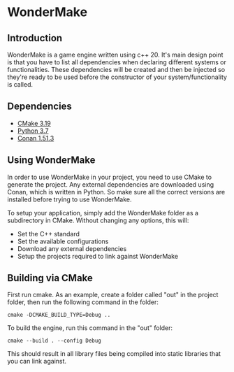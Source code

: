 # WonderMake

## Introduction
WonderMake is a game engine written using c++ 20. It's main design point is that you have to list all dependencies when declaring different systems or functionalities. These dependencies will be created and then be injected so they're ready to be used before the constructor of your system/functionality is called.

## Dependencies
- [CMake 3.19](https://cmake.org/)
- [Python 3.7](https://www.python.org/)
- [Conan 1.51.3](https://conan.io/)

## Using WonderMake
In order to use WonderMake in your project, you need to use CMake to generate the project. Any external dependencies are downloaded using Conan, which is written in Python. So make sure all the correct versions are installed before trying to use WonderMake.

To setup your application, simply add the WonderMake folder as a subdirectory in CMake. Without changing any options, this will:
- Set the C++ standard
- Set the available configurations
- Download any external dependencies
- Setup the projects required to link against WonderMake

## Building via CMake
First run cmake. As an example, create a folder called "out" in the project folder, then run the following command in the folder:

`cmake -DCMAKE_BUILD_TYPE=Debug ..`

To build the engine, run this command in the "out" folder:

`cmake --build . --config Debug`

This should result in all library files being compiled into static libraries that you can link against.

